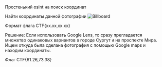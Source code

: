 Простенький osint на поиск координат

Найти координаты данной фотографии 
![Billboard](https://github.com/s1bbii/ural-cybershit-2024-writeup/blob/4d3fb53cac204a3e608d26a56f8a6c1eeea62a61/%D0%BE%D1%82%D0%B1%D0%BE%D1%80%D0%BE%D1%87%D0%BD%D1%8B%D0%B5/%D1%84%D0%BE%D1%82%D0%BE%D0%B3%D1%80%D0%B0%D1%84%D0%B8%D0%B8/billboard.png)

Формат флага CTF{xx.xx,xx.xx}

Решение: Если использовать Google Lens, то сразу прегладается множетво одинаковых вариантов в городе Сургут и на проспекте Мира. Ищем откуда была сделана фотография с помощью Google maps и находим координаты.

Флаг CTF{61.26,73.38}
